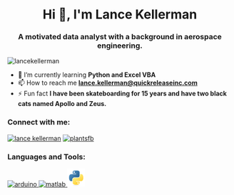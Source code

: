 <h1 align="center">Hi 👋, I'm Lance Kellerman</h1>
<h3 align="center">A motivated data analyst with a background in aerospace engineering.</h3>
<p align="left"> <img src="https://komarev.com/ghpvc/?username=lancekellerman&label=Profile%20views&color=0e75b6&style=flat" alt="lancekellerman" /> </p>

- 🌱 I’m currently learning **Python and Excel VBA**
- 📫 How to reach me **lance.kellerman@quickreleaseinc.com**
- ⚡ Fun fact **I have been skateboarding for 15 years and have two black cats named Apollo and Zeus.**

<h3 align="left">Connect with me:</h3>
<p align="left">
<a href="https://www.linkedin.com/in/lance-s-kellerman-5b19071b3/" target="blank"><img align="center" src="https://raw.githubusercontent.com/rahuldkjain/github-profile-readme-generator/master/src/images/icons/Social/linked-in-alt.svg" alt="lance kellerman" height="30" width="40" /></a>
<a href="https://www.youtube.com/channel/UC8qbDJyseoEGY-FZhPCEQuA" target="blank"><img align="center" src="https://raw.githubusercontent.com/rahuldkjain/github-profile-readme-generator/master/src/images/icons/Social/youtube.svg" alt="plantsfb" height="30" width="40" /></a>
</p> <h3 align="left">Languages and Tools:</h3>
<p align="left"> <a href="https://www.arduino.cc/" target="_blank" rel="noreferrer"> <img src="https://cdn.worldvectorlogo.com/logos/arduino-1.svg" alt="arduino" width="40" height="40"/> </a> <a href="https://www.mathworks.com/" target="_blank" rel="noreferrer"> <img src="https://upload.wikimedia.org/wikipedia/commons/2/21/Matlab_Logo.png" alt="matlab" width="40" height="40"/> </a> <a href="https://www.python.org" target="_blank" rel="noreferrer"> <img src="https://raw.githubusercontent.com/devicons/devicon/master/icons/python/python-original.svg" alt="python" width="40" height="40"/> </a> </p>

